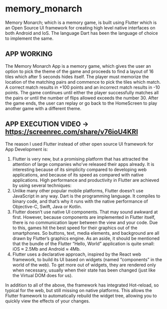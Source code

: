 # memory_monarch

Memory Monarch; which is a memory game, is built using Flutter which is an Open Source UI framework for creating high level native interfaces on both Android and IoS. The language Dart has been the language of choice to implement the same.

## APP WORKING

The Memory Monarch App is a memory game, which gives the user an option to pick the theme of the game and proceeds to find a layout of 16 tiles which after 5 seconds hides itself. 
The player must memorize the location of the matching pairs and commence to pick the tiles which match. 
A correct match results in +100 points and an incorrect match results in -10 points. 
The game continues until either the player successfully matches  all the pairs or until the number of flips allowed exceeds the number 30. 
After the game ends, the user can replay or go back to the HomeScreen to play another game with a different theme.

## APP EXECUTION VIDEO -> https://screenrec.com/share/v76ioU4KRl

The reason I used Flutter instead of other open source UI framework for App Development is:

1. Flutter is very new, but a promising platform that has attracted the attention of large companies who’ve released their apps already. It is interesting because of its simplicity compared to developing web applications, and because of its speed as compared with native applications.
High performance and productivity in Flutter are achieved by using several techniques:
2. Unlike many other popular mobile platforms, Flutter doesn’t use JavaScript in any way. Dart is the programming language. It compiles to binary code, and that’s why it runs with the native performance of Objective-C, Swift, Java or Kotlin.
3. Flutter doesn’t use native UI components. That may sound awkward at first. However, because components are implemented in Flutter itself, there is no communication layer between the view and your code. Due to this, games hit the best speed for their graphics out of the smartphones. So buttons, text, media elements, and background are all drawn by Flutter’s graphics engine. As an aside, it should be mentioned that the bundle of the Flutter “Hello, World” application is quite small: iOS ≈ 2.5Mb and Android ≈ 4Mb.
4. Flutter uses a declarative approach, inspired by the React web framework, to build its UI based on widgets (named “components” in the world of the web). To get more out of widgets, they are rendered only when necessary, usually when their state has been changed (just like the Virtual DOM does for us).

In addition to all of the above, the framework has integrated Hot-reload, so typical for the web, but still missing on native platforms. This allows the Flutter framework to automatically rebuild the widget tree, allowing you to quickly view the effects of your changes.


